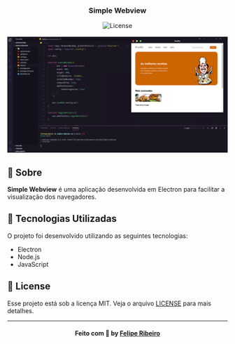 <h3 align="center">    
    <b>Simple Webview</b>      
</h3>

<p align="center">
  <a>
  <img alt="License" src="https://img.shields.io/github/license/vitorserrano/ecoleta?color=%237519C1">
  <br><br>
<img title="#logo" width="1718px" src="./screenshot.png">

<a id="sobre"></a>
  ## :bookmark: Sobre

<strong>Simple Webview</strong> é uma aplicação desenvolvida em Electron para facilitar a visualização dos navegadores.


## :rocket: Tecnologias Utilizadas

O projeto foi desenvolvido utilizando as seguintes tecnologias:

* Electron
* Node.js
* JavaScript




## :memo: License

Esse projeto está sob a licença MIT. Veja o arquivo [LICENSE](LICENSE.md) para mais detalhes.

---

<h4 align="center">
    Feito com 💜 by <a href="https://www.linkedin.com/in/lfeliperibeiro/" target="_blank">Felipe Ribeiro</a>
</h4>
